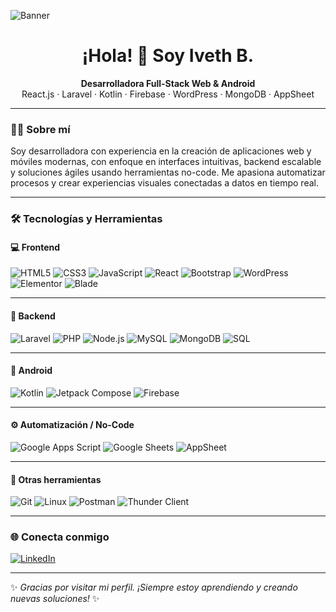 ![Banner](.banner)

<h1 align="center">¡Hola! 👋 Soy Iveth B.</h1>

<p align="center">
  <strong>Desarrolladora Full-Stack Web & Android</strong><br />
  React.js · Laravel · Kotlin · Firebase · WordPress · MongoDB · AppSheet
</p>

---

### 👩‍💻 Sobre mí

Soy desarrolladora con experiencia en la creación de aplicaciones web y móviles modernas, con enfoque en interfaces intuitivas, backend escalable y soluciones ágiles usando herramientas no-code. Me apasiona automatizar procesos y crear experiencias visuales conectadas a datos en tiempo real.

---

### 🛠️ Tecnologías y Herramientas

#### 💻 Frontend

![HTML5](https://img.shields.io/badge/HTML5-E34F26?style=for-the-badge&logo=html5&logoColor=white)
![CSS3](https://img.shields.io/badge/CSS3-1572B6?style=for-the-badge&logo=css3&logoColor=white)
![JavaScript](https://img.shields.io/badge/JavaScript-F7DF1E?style=for-the-badge&logo=javascript&logoColor=black)
![React](https://img.shields.io/badge/React-20232A?style=for-the-badge&logo=react&logoColor=61DAFB)
![Bootstrap](https://img.shields.io/badge/Bootstrap-563D7C?style=for-the-badge&logo=bootstrap&logoColor=white)
![WordPress](https://img.shields.io/badge/WordPress-21759B?style=for-the-badge&logo=wordpress&logoColor=white)
![Elementor](https://img.shields.io/badge/Elementor-92003B?style=for-the-badge&logo=elementor&logoColor=white)
![Blade](https://img.shields.io/badge/Blade-Laravel-DD0031?style=for-the-badge&logo=laravel&logoColor=white)

---

#### 🧠 Backend

![Laravel](https://img.shields.io/badge/Laravel-F55247?style=for-the-badge&logo=laravel&logoColor=white)
![PHP](https://img.shields.io/badge/PHP-777BB4?style=for-the-badge&logo=php&logoColor=white)
![Node.js](https://img.shields.io/badge/Node.js-339933?style=for-the-badge&logo=node.js&logoColor=white)
![MySQL](https://img.shields.io/badge/MySQL-005C84?style=for-the-badge&logo=mysql&logoColor=white)
![MongoDB](https://img.shields.io/badge/MongoDB-47A248?style=for-the-badge&logo=mongodb&logoColor=white)
![SQL](https://img.shields.io/badge/SQL-4479A1?style=for-the-badge&logo=sqlite&logoColor=white)

---

#### 📱 Android

![Kotlin](https://img.shields.io/badge/Kotlin-7F52FF?style=for-the-badge&logo=kotlin&logoColor=white)
![Jetpack Compose](https://img.shields.io/badge/Jetpack_Compose-4285F4?style=for-the-badge&logo=jetpack-compose&logoColor=white)
![Firebase](https://img.shields.io/badge/Firebase-FFCA28?style=for-the-badge&logo=firebase&logoColor=black)

---

#### ⚙️ Automatización / No-Code

![Google Apps Script](https://img.shields.io/badge/Google%20Apps%20Script-4285F4?style=for-the-badge&logo=google&logoColor=white)
![Google Sheets](https://img.shields.io/badge/Google%20Sheets-34A853?style=for-the-badge&logo=google-sheets&logoColor=white)
![AppSheet](https://img.shields.io/badge/AppSheet-0769AD?style=for-the-badge&logo=google&logoColor=white)

---

#### 🧪 Otras herramientas

![Git](https://img.shields.io/badge/Git-F05032?style=for-the-badge&logo=git&logoColor=white)
![Linux](https://img.shields.io/badge/Linux-FCC624?style=for-the-badge&logo=linux&logoColor=black)
![Postman](https://img.shields.io/badge/Postman-FF6C37?style=for-the-badge&logo=postman&logoColor=white)
![Thunder Client](https://img.shields.io/badge/Thunder_Client-5A29E4?style=for-the-badge&logo=visualstudiocode&logoColor=white)

---

### 🌐 Conecta conmigo

[![LinkedIn](https://img.shields.io/badge/LinkedIn-ivethb-blue?style=for-the-badge&logo=linkedin)](https://www.linkedin.com/in/iveth-b-7aa866307)

---

✨ *Gracias por visitar mi perfil. ¡Siempre estoy aprendiendo y creando nuevas soluciones!* ✨
